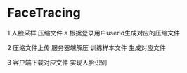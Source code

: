 # FaceTracing

1 人脸采样 压缩文件
    a 根据登录用户userid生成对应的压缩文件

2 压缩文件上传  服务器端解压   训练样本文件  生成对应文件

3 客户端下载对应文件  实现人脸识别
